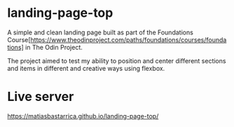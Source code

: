 # landing-page-top

A simple and clean landing page built as part of the Foundations Course[https://www.theodinproject.com/paths/foundations/courses/foundations] in The Odin Project.

The project aimed to test my ability to position and center different sections and items in different and creative ways using flexbox.

# Live server

https://matiasbastarrica.github.io/landing-page-top/
